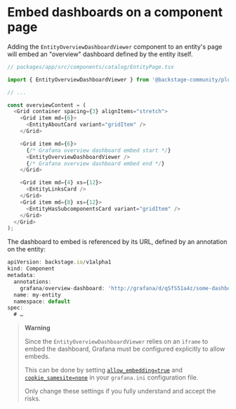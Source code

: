 # Embed dashboards on a component page

Adding the `EntityOverviewDashboardViewer` component to an entity's page will embed an "overview" dashboard defined by the entity itself.

```ts
// packages/app/src/components/catalog/EntityPage.tsx

import { EntityOverviewDashboardViewer } from '@backstage-community/plugin-grafana';

// ...

const overviewContent = (
  <Grid container spacing={3} alignItems="stretch">
    <Grid item md={6}>
      <EntityAboutCard variant="gridItem" />
    </Grid>

    <Grid item md={6}>
      {/* Grafana overview dashboard embed start */}
      <EntityOverviewDashboardViewer />
      {/* Grafana overview dashboard embed end */}
    </Grid>

    <Grid item md={4} xs={12}>
      <EntityLinksCard />
    </Grid>
    <Grid item md={8} xs={12}>
      <EntityHasSubcomponentsCard variant="gridItem" />
    </Grid>
  </Grid>
);
```

The dashboard to embed is referenced by its URL, defined by an annotation on the entity:

```ts
apiVersion: backstage.io/v1alpha1
kind: Component
metadata:
  annotations:
    grafana/overview-dashboard: 'http://grafana/d/qSfS51a4z/some-dashboard?orgId=1&kiosk'
  name: my-entity
  namespace: default
spec:
  # …
```

> **Warning**
>
> Since the `EntityOverviewDashboardViewer` relies on an `iframe` to embed the dashboard,
> Grafana must be configured explicitly to allow embeds.
>
> This can be done by setting [`allow_embedding=true`](https://grafana.com/docs/grafana/latest/setup-grafana/configure-grafana/#allow_embedding) and [`cookie_samesite=none`](https://grafana.com/docs/grafana/latest/setup-grafana/configure-grafana/#cookie_samesite) in your `grafana.ini` configuration file.
>
> Only change these settings if you fully understand and accept the risks.

